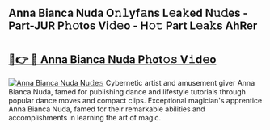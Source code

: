 ## Anna Bianca Nuda O𝚗𝚕yf𝚊ns L𝚎a𝚔ed N𝚞𝚍es - Part-JUR P𝚑𝚘tos Vi𝚍𝚎o - H𝚘𝚝 Part L𝚎a𝚔s AhRer

# <h2><a href="http://kf13hsy.oniu.top/?m=Anna+Bianca+Nuda">🔗👉 🔴 Anna Bianca Nuda P𝚑ot𝚘𝚜 V𝚒d𝚎o</a></h2>

[![Anna Bianca Nuda Nu𝚍e𝚜](https://i.imgur.com/0qMVB7G.gif)](http://kf13hsy.oniu.top/?m=Anna+Bianca+Nuda)
Cybernetic artist and amusement giver Anna Bianca Nuda, famed for publishing dance and lifestyle tutorials through popular dance moves and compact clips. Exceptional magician's apprentice Anna Bianca Nuda, famed for their remarkable abilities and accomplishments in learning the art of magic.  
